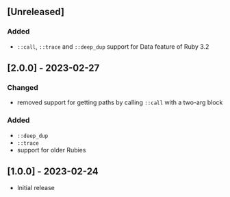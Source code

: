 ## [Unreleased]

### Added

- `::call`, `::trace` and `::deep_dup` support for Data feature of Ruby 3.2

## [2.0.0] - 2023-02-27

### Changed

- removed support for getting paths by calling `::call` with a two-arg block

### Added

- `::deep_dup`
- `::trace`
- support for older Rubies

## [1.0.0] - 2023-02-24

- Initial release
